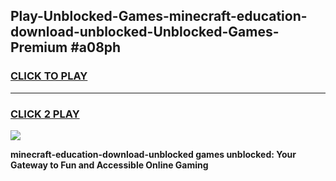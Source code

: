 
## Play-Unblocked-Games-minecraft-education-download-unblocked-Unblocked-Games-Premium #a08ph
<h3>
<a href="https://premium.freeplayer.one?title=minecraft-education-download-unblocked&ref=12M">CLICK TO PLAY</a></h3>
<hr>

<h3>
<a href="https://premium.freeplayer.one?title=minecraft-education-download-unblocked&ref=12M">CLICK 2 PLAY</a>
  
</h3>

<a href="https://premium.freeplayer.one?title=minecraft-education-download-unblocked&ref=12M"><img src="https://clearcache.store/games.png"></a>


**minecraft-education-download-unblocked games unblocked: Your Gateway to Fun and Accessible Online Gaming**
